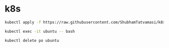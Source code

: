 # k8s

```bash
kubectl apply -f https://raw.githubusercontent.com/ShubhamTatvamasi/k8s/master/ibm.yaml
```
```bash
kubectl exec -it ubuntu -- bash
```
```bash
kubectl delete po ubuntu
```
